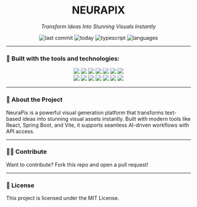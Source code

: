 <h1 align="center">NEURAPIX</h1>
<p align="center"><i>Transform Ideas Into Stunning Visuals Instantly</i></p>

<p align="center">
  <img alt="last commit" src="https://img.shields.io/github/last-commit/khavhuynhw/NeuraPix?style=flat-square">
  <img alt="today" src="https://img.shields.io/badge/last_commit-today-blue?style=flat-square">
  <img alt="typescript" src="https://img.shields.io/badge/typescript-66.8%25-blue?style=flat-square">
  <img alt="languages" src="https://img.shields.io/badge/languages-6-informational?style=flat-square">
</p>

---

### 🔧 Built with the tools and technologies:

<p align="center">
  <img src="https://img.shields.io/badge/JSON-black?style=for-the-badge&logo=json&logoColor=white" />
  <img src="https://img.shields.io/badge/Markdown-black?style=for-the-badge&logo=markdown&logoColor=white" />
  <img src="https://img.shields.io/badge/Spring-6DB33F?style=for-the-badge&logo=spring&logoColor=white" />
  <img src="https://img.shields.io/badge/npm-CB3837?style=for-the-badge&logo=npm&logoColor=white" />
  <img src="https://img.shields.io/badge/JavaScript-F7DF1E?style=for-the-badge&logo=javascript&logoColor=black" />
  <img src="https://img.shields.io/badge/Vitest-6E9F18?style=for-the-badge&logo=vitest&logoColor=white" />
  <img src="https://img.shields.io/badge/React-20232A?style=for-the-badge&logo=react&logoColor=61DAFB" />
  <br />
  <img src="https://img.shields.io/badge/XML-blue?style=for-the-badge" />
  <img src="https://img.shields.io/badge/TypeScript-007ACC?style=for-the-badge&logo=typescript&logoColor=white" />
  <img src="https://img.shields.io/badge/GitHub%20Actions-2088FF?style=for-the-badge&logo=github-actions&logoColor=white" />
  <img src="https://img.shields.io/badge/Vite-646CFF?style=for-the-badge&logo=vite&logoColor=white" />
  <img src="https://img.shields.io/badge/ESLint-4B32C3?style=for-the-badge&logo=eslint&logoColor=white" />
  <img src="https://img.shields.io/badge/Axios-5A29E4?style=for-the-badge&logo=axios&logoColor=white" />
  <img src="https://img.shields.io/badge/Storybook-FF4785?style=for-the-badge&logo=storybook&logoColor=white" />
</p>

---

### 🚀 About the Project

NeuraPix is a powerful visual generation platform that transforms text-based ideas into stunning visual assets instantly. Built with modern tools like React, Spring Boot, and Vite, it supports seamless AI-driven workflows with API access.

---

### 🧑‍💻 Contribute
Want to contribute? Fork this repo and open a pull request!

---

### 📄 License
This project is licensed under the MIT License.
